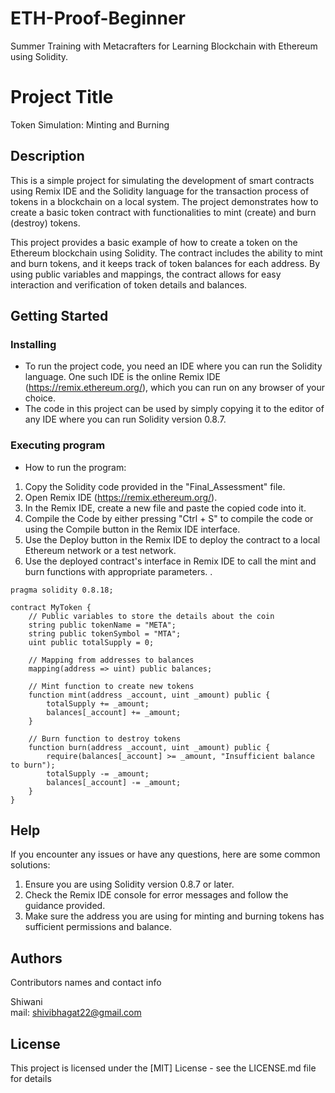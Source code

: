 # ETH-Proof-Beginner
Summer Training with Metacrafters for Learning Blockchain with Ethereum using Solidity.

# Project Title

Token Simulation: Minting and Burning

## Description

This is a simple project for simulating the development of smart contracts using Remix IDE and the Solidity language for the transaction process of tokens in a blockchain on a local system. The project demonstrates how to create a basic token contract with functionalities to mint (create) and burn (destroy) tokens.

This project provides a basic example of how to create a token on the Ethereum blockchain using Solidity. The contract includes the ability to mint and burn tokens, and it keeps track of token balances for each address. By using public variables and mappings, the contract allows for easy interaction and verification of token details and balances.

## Getting Started

### Installing

* To run the project code, you need an IDE where you can run the Solidity language. One such IDE is the online Remix IDE (https://remix.ethereum.org/), which you can run on any browser of your choice.
* The code in this project can be used by simply copying it to the editor of any IDE where you can run Solidity version 0.8.7.

### Executing program

* How to run the program:
1. Copy the Solidity code provided in the "Final_Assessment" file.
2. Open Remix IDE (https://remix.ethereum.org/).
3. In the Remix IDE, create a new file and paste the copied code into it.
4. Compile the Code by either pressing "Ctrl + S" to compile the code or using the Compile button in the Remix IDE interface.
5. Use the Deploy button in the Remix IDE to deploy the contract to a local Ethereum network or a test network.
6. Use the deployed contract's interface in Remix IDE to call the mint and burn functions with appropriate parameters.
.


```// SPDX-License-Identifier: MIT
pragma solidity 0.8.18;

contract MyToken {
    // Public variables to store the details about the coin
    string public tokenName = "META";
    string public tokenSymbol = "MTA";
    uint public totalSupply = 0;

    // Mapping from addresses to balances
    mapping(address => uint) public balances;

    // Mint function to create new tokens
    function mint(address _account, uint _amount) public {
        totalSupply += _amount;
        balances[_account] += _amount;
    }

    // Burn function to destroy tokens
    function burn(address _account, uint _amount) public {
        require(balances[_account] >= _amount, "Insufficient balance to burn");
        totalSupply -= _amount;
        balances[_account] -= _amount;
    }
}
```

## Help

If you encounter any issues or have any questions, here are some common solutions:

1. Ensure you are using Solidity version 0.8.7 or later.
2. Check the Remix IDE console for error messages and follow the guidance provided.
3. Make sure the address you are using for minting and burning tokens has sufficient permissions and balance.

## Authors

Contributors names and contact info

Shiwani   
mail: shivibhagat22@gmail.com


## License

This project is licensed under the [MIT] License - see the LICENSE.md file for details
